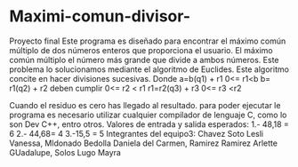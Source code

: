 # Maximi-comun-divisor-
Proyecto final 
Este programa es diseñado para encontrar el máximo común múltiplo de dos números enteros que proporciona el usuario.
El máximo común múltiplo el número más grande que divide a ambos números.
Este problema lo solucionamos mediante el algoritmo de Euclides.
Este algoritmo concite en hacer divisiones sucesivas.
Donde a=b(q1) + r1                                  0<= r1<b
            b= r1(q2) + r2   deben cumplir          0<= r2 < r1
            r1=r2(q3) + r3                          0<= r3 <r2

Cuando el residuo es cero has llegado al resultado.
para poder ejecutar le programa es necesario utilizar cualquier compilador de lenguaje C, como lo son Dev C++, entro otros. 
Valores de entrada y salida esperados:
1.- 48,18 = 6
2.- 44,68= 4
3.-15,5 = 5
Integrantes del equipo3: Chavez Soto Lesli Vanessa, Mldonado Bedolla Daniela del Carmen, Ramirez Ramirez Arlette GUadalupe, Solos Lugo Mayra  
